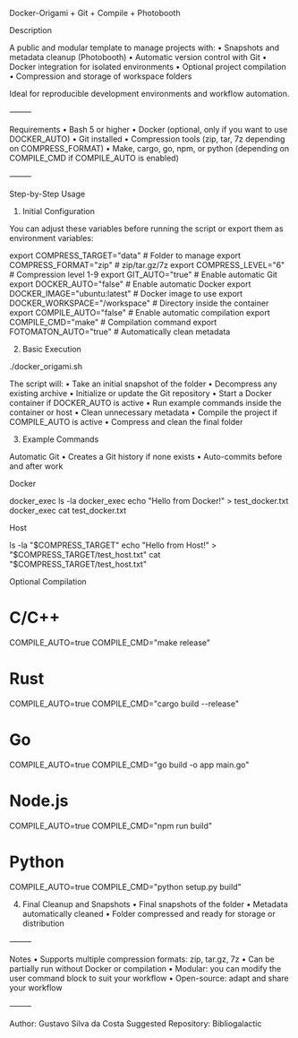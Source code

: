 Docker-Origami + Git + Compile + Photobooth

Description

A public and modular template to manage projects with:
	•	Snapshots and metadata cleanup (Photobooth)
	•	Automatic version control with Git
	•	Docker integration for isolated environments
	•	Optional project compilation
	•	Compression and storage of workspace folders

Ideal for reproducible development environments and workflow automation.

⸻

Requirements
	•	Bash 5 or higher
	•	Docker (optional, only if you want to use DOCKER_AUTO)
	•	Git installed
	•	Compression tools (zip, tar, 7z depending on COMPRESS_FORMAT)
	•	Make, cargo, go, npm, or python (depending on COMPILE_CMD if COMPILE_AUTO is enabled)

⸻

Step-by-Step Usage

1. Initial Configuration

You can adjust these variables before running the script or export them as environment variables:

export COMPRESS_TARGET="data"           # Folder to manage
export COMPRESS_FORMAT="zip"            # zip/tar.gz/7z
export COMPRESS_LEVEL="6"               # Compression level 1-9
export GIT_AUTO="true"                  # Enable automatic Git
export DOCKER_AUTO="false"              # Enable automatic Docker
export DOCKER_IMAGE="ubuntu:latest"     # Docker image to use
export DOCKER_WORKSPACE="/workspace"    # Directory inside the container
export COMPILE_AUTO="false"             # Enable automatic compilation
export COMPILE_CMD="make"               # Compilation command
export FOTOMATON_AUTO="true"            # Automatically clean metadata

2. Basic Execution

./docker_origami.sh

The script will:
	•	Take an initial snapshot of the folder
	•	Decompress any existing archive
	•	Initialize or update the Git repository
	•	Start a Docker container if DOCKER_AUTO is active
	•	Run example commands inside the container or host
	•	Clean unnecessary metadata
	•	Compile the project if COMPILE_AUTO is active
	•	Compress and clean the final folder

3. Example Commands

Automatic Git
	•	Creates a Git history if none exists
	•	Auto-commits before and after work

Docker

docker_exec ls -la
docker_exec echo "Hello from Docker!" > test_docker.txt
docker_exec cat test_docker.txt

Host

ls -la "$COMPRESS_TARGET"
echo "Hello from Host!" > "$COMPRESS_TARGET/test_host.txt"
cat "$COMPRESS_TARGET/test_host.txt"

Optional Compilation

# C/C++
COMPILE_AUTO=true COMPILE_CMD="make release"
# Rust
COMPILE_AUTO=true COMPILE_CMD="cargo build --release"
# Go
COMPILE_AUTO=true COMPILE_CMD="go build -o app main.go"
# Node.js
COMPILE_AUTO=true COMPILE_CMD="npm run build"
# Python
COMPILE_AUTO=true COMPILE_CMD="python setup.py build"

4. Final Cleanup and Snapshots
	•	Final snapshots of the folder
	•	Metadata automatically cleaned
	•	Folder compressed and ready for storage or distribution

⸻

Notes
	•	Supports multiple compression formats: zip, tar.gz, 7z
	•	Can be partially run without Docker or compilation
	•	Modular: you can modify the user command block to suit your workflow
	•	Open-source: adapt and share your workflow

⸻

Author: Gustavo Silva da Costa
Suggested Repository: Bibliogalactic
